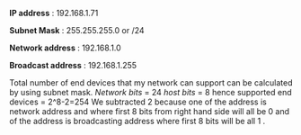 ﻿
**IP address** : 192.168.1.71

**Subnet Mask** : 255.255.255.0 or /24

**Network address** : 192.168.1.0

**Broadcast address** : 192.168.1.255


Total number of end devices that my network can support can be calculated by using
subnet mask.
*Network bits* = 24
*host bits* = 8
hence supported end devices = 2^8-2=254
We subtracted 2 because one of the address is network address and where first 8
bits from right hand side will all be 0 and of the address is broadcasting address
where first 8 bits will be all 1 .


